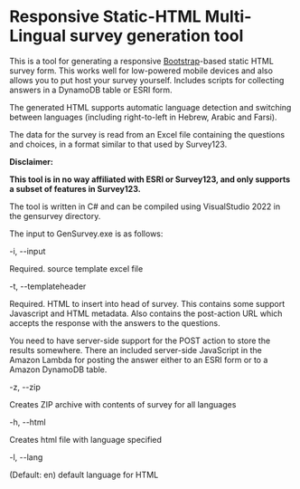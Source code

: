 # Responsive Static-HTML Multi-Lingual survey generation tool

This is a tool for generating a responsive [Bootstrap](https://getbootstrap.com/docs/4.3/getting-started/introduction/)-based static HTML survey form. This works well for low-powered mobile devices and also allows you to put host your survey yourself. Includes scripts for collecting answers in a DynamoDB table or ESRI form.

The generated HTML supports automatic language detection and switching between languages (including right-to-left in Hebrew, Arabic and Farsi).

The data for the survey is read from an Excel file containing the questions and choices, in a format similar to that used by Survey123. 

**Disclaimer:**

**This tool is in no way affiliated with ESRI or Survey123, and only supports a subset of features in Survey123.**

The tool is written in C# and can be compiled using VisualStudio 2022 in the gensurvey directory.

The input to GenSurvey.exe is as follows:

  -i, --input             

Required. source template excel file

  -t, --templateheader    

Required. HTML to insert into head of survey. This contains some support Javascript and HTML metadata. Also contains the post-action URL which accepts the response with the answers to the questions.  

You need to have server-side support for the POST action to store the results somewhere. There an included server-side JavaScript in the Amazon Lambda for posting the answer either to an ESRI form or to a Amazon DynamoDB table.

  -z, --zip               

Creates ZIP archive with contents of survey for all languages

  -h, --html              

Creates html file with language specified

  -l, --lang              

(Default: en) default language for HTML

